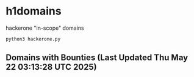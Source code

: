 # h1domains
hackerone "in-scope" domains

`python3 hackerone.py`
## Domains with Bounties (Last Updated Thu May 22 03:13:28 UTC 2025)
```

```
